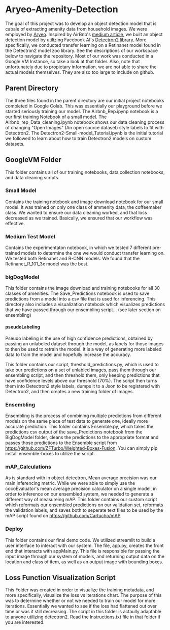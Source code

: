 # Aryeo-Amenity-Detection
The goal of this project was to develop an object detection model that is cabale of extracting amenity data from household images. We were employed by [Aryeo](https://www.aryeo.com/). Inspired by AirBnb's [medium article,](https://medium.com/airbnb-engineering/amenity-detection-and-beyond-new-frontiers-of-computer-vision-at-airbnb-144a4441b72e) we built an object detection model by utilizing Facebook AI's [Detectron2 library.](https://github.com/facebookresearch/detectron2) More specifically, we conducted transfer learning on a Retinanet model found in the Detectron2 model zoo library. See the descriptions of our workspace below to navigate the repository. Most of our work was conducted in a Google VM Instance, so take a look at that folder. Also, note that unfortunately due to propietary information, we are not able to share the actual models themselves. They are also too large to include on github.

## Parent Directory
The three files found in the parent directory are our initial project notebooks completed in Google Colab. This was essentially our playground before we started seriously training our model.
The Airbnb_Rep.ipynp notebook is a our first training Notebook of a small model. The Airbnb_rep_Data_cleaning.ipynb notebook shows our data cleaning process of changing "Open Images" (An open source dataset) style labels to fit with Detectron2. The Detectron2-Small-model_Tutorial.ipynb is the initial tutorial we followed to learn about how to train Detectron2 models on custom datasets. 

 
## GoogleVM Folder
This folder contains all of our training notebooks, data collection notebooks, and data cleaning scripts.

### Small Model
Contains the training notebook and image download notebook for our small model. It was trained on only one class of ammenity data, the coffeemaker class. We wanted to ensure our data cleaning worked, and that loss decreased as we trained. Basically, we ensured that our workflow was effective.

### Medium Test Model
Contains the experimentaton notebook, in which we tested 7 different pre-trained models to determine the one we would conduct transfer learning on. We tested both Retinanet and R-CNN models. We found that the Retinanet_R_101_3x model was the best.

### bigDogModel
This folder contains the image download and training notebooks for all 30 classes of amenities. The Save_Predictions notebook is used to save predictions from a model into a csv file that is used for inferencing. This directory also includes a visualization notebook which visualizes predictions that we have passed through our ensembling script... (see  later section on ensembling)


#### pseudoLabeling
Pseudo labeling is the use of high confidence predictions, obtained by passing an unlabeled dataset through the model, as labels for those images to then be used to retrain the model. It is a way of generating more labeled data to train the model and hopefully increase the accuracy.

This folder contains our script, threshold_predictions.py, which is used to take our predictions on a set of unlabled images, pass them through our ensembling script, and then threshold them, only keeping predictions that have confidence levels above our threshold (70%). The script then turns them into Detectron2 style labels, dumps it to a Json to be registered with Detectron2, and then creates a new training folder of images. 


### Ensembling
Ensembling is the process of combining multiple predictions from different models on the same piece of test data to generate one, ideally more accurate prediction. This folder contains Ensemble.py, which takes the predictions csv output of the save_Predictions notebook from the BigDogModel folder, cleans the predictions to the appropriate format and passes those predictions to the Ensemble script from https://github.com/ZFTurbo/Weighted-Boxes-Fusion. You can simply pip install ensemble-boxes to utilize the script. 

### mAP_Calculations
As is standard with in object detectron, Mean average precision was our main inferencing metric. While we were able to simply use the cocoEvaluator's mean average precision calculator on a single model, in order to inference on our ensembled system, we needed to generate a different way of measureing mAP. This folder contains our custom script which reformats our ensembled predictions on our validation set, reformats the validation labels, and saves both to seperate text files to be used by the mAP script found on https://github.com/Cartucho/mAP

### Deploy
This folder contains our final demo code. We utilized streamlit to build a user interface to interact with our system. The file, app.py, creates the front end that interacts with appMain.py. This file is responsible for passing the input image through our system of models, and returning output data on the location and class of item, as well as an output image with bounding boxes. 

## Loss Function Visualization Script
This Folder was created in order to visualize the training metadata, and more specifically, visualize the loss vs iterations chart. The purpose of this was to determine whether or not we needed to train our model for more iterations. Essentially we wanted to see if the loss had flattened out over time or was it still decreasing. The script in this folder is actaully adaptable to anyone utilizing detectron2. Read the Instructions.txt file in that folder if you are interested.

